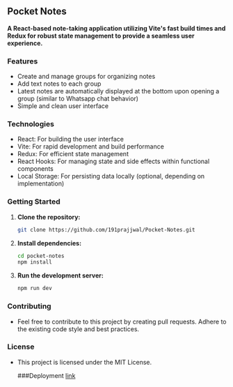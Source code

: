 ## Pocket Notes

**A React-based note-taking application utilizing Vite's fast build times and Redux for robust state management to provide a seamless user experience.**

### Features

* Create and manage groups for organizing notes
* Add text notes to each group
* Latest notes are automatically displayed at the bottom upon opening a group (similar to Whatsapp chat behavior)
* Simple and clean user interface

### Technologies

* React: For building the user interface
* Vite: For rapid development and build performance
* Redux: For efficient state management
* React Hooks: For managing state and side effects within functional components
* Local Storage: For persisting data locally (optional, depending on implementation)

### Getting Started

1. **Clone the repository:**
   ```bash
   git clone https://github.com/191prajjwal/Pocket-Notes.git

2. **Install dependencies:**
   ```bash
   cd pocket-notes
   npm install
3. **Run the development server:**
   ```bash
   npm run dev


### Contributing
* Feel free to contribute to this project by creating pull requests. Adhere to the existing code style and best practices.

### License

* This project is licensed under the MIT License.

  ###Deployment [link](https://pocket-notes-maw28v8lq-prajjwal-shuklas-projects.vercel.app
)

